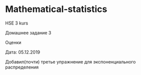 # Mathematical-statistics
HSE 3 kurs

Домашнее задание 3

Оценки


Дата: 05.12.2019

Добавил(почти) третье упражнение для экспоненциального распределения
